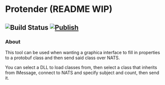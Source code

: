 # Protender (README WIP)
![Build Status](https://github.com/Lemorz56/Protender/actions/workflows/ci.yml/badge.svg?branch=main)
[![Publish](https://github.com/Lemorz56/Protender/actions/workflows/cd.yml/badge.svg)](https://github.com/Lemorz56/Protender/actions/workflows/cd.yml)
---

### About 
This tool can be used when wanting a graphica interface to fill in properties to a protobuf class and then send said class over NATS.

You can select a DLL to load classes from, then select a class that inherits from IMessage, connect to NATS and specify subject and count, then send it.
